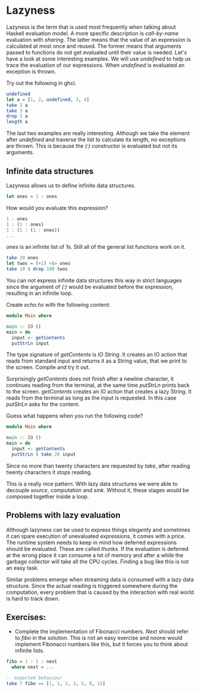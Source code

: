 # Lazyness

Lazyness is the term that is used most frequently when talking about Haskell
evaluation model.  A more specific description is *call-by-name* evaluation
with *sharing*.  The latter means that the value of an expression is calculated
at most once and reused.  The former means that arguments passed to functions do
not get evaluated until their value is needed.  Let's have a look at some
interesting examples.  We will use *undefined* to help us trace the evaluation
of our expressions.  When *undefined* is evaluated an exception is thrown.

Try out the following in ghci.
``` haskell
undefined
let a = [1, 2, undefined, 3, 4]
take 2 a
take 3 a
drop 3 a
length a
```

The last two examples are really interesting.  Although we take the element
after *undefined* and traverse the list to calculate its length, no exceptions
are thrown.  This is because the *(:)* constructor is evaluated but not its
arguments.

## Infinite data structures

Lazyness allows us to define infinite data structures.

``` haskell
let ones = 1 : ones
```

How would you evaluate this expression?

``` haskell
1 : ones
1 : (1 : ones)
1 : (1 : (1 : ones))
...
```

*ones* is an infinite list of *1*s.  Still all of the general list functions
work on it.

``` haskell
take 20 ones
let twos = (+1) <$> ones
take 10 $ drop 100 twos
```

You can not express infinite data structures this way in strict languages since
the argument of *(:)* would be evaluated before the expression, resulting in an
infinite loop.

Create *echo.hs* with the following content:
``` haskell
module Main where

main :: IO ()
main = do
  input <- getContents
  putStrLn input
```

The type signature of *getContents* is *IO String*.  It creates an IO action
that reads from standard input and returns it as a String value, that we print
to the screen.  Compile and try it out.

Surprisingly *getContents* does not finish after a newline character, it
continues reading from the terminal, at the same time *putStrLn* prints back to
the screen.  *getContents* creates an IO action that creates a lazy String.  It
reads from the terminal as long as the input is requested.  In this case
*putStrLn* asks for the content.

Guess what happens when you run the following code?

``` haskell
module Main where

main :: IO ()
main = do
  input <- getContents
  putStrLn $ take 20 input
```

Since no more than twenty characters are requested by *take*, after reading
twenty characters it stops reading.

This is a really nice pattern.  With lazy data structures we were able to
decouple *source*, *computation* and *sink*.  Without it, these stages would be
composed together inside a loop.

## Problems with lazy evaluation

Although lazyness can be used to express things elegantly and sometimes it can
spare execution of unevaluated expressions, it comes with a price.  The runtime
system needs to keep in mind how deferred expressions should be evaluated.
These are called *thunks*.  If the evaluation is deferred at the wrong place it
can consume a lot of memory and after a while the garbage collector will take
all the CPU cycles.  Finding a bug like this is not an easy task.

Similar problems emerge when streaming data is consumed with a lazy data
structure.  Since the actual reading is triggered somewhere during the
computation, every problem that is caused by the interaction with real world is
hard to track down.

## Exercises:

  * Complete the implementation of Fibonacci numbers.  *Next* should refer to
    *fibo* in the solution.  This is not an easy exercise and noone would
    implement Fibonacci numbers like this, but it forces you to think about
    infinite lists.

``` haskell
fibo = 1 : 1 : next
  where next = ...

-- expected behaviour
take 7 fibo == [1, 1, 2, 3, 5, 8, 13]
```
